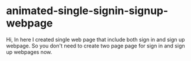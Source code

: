 # animated-single-signin-signup-webpage
Hi, In here I created single web page that include both sign in and sign up webpage. So you don't need to create two page page for sign in and sign up webpages now.
